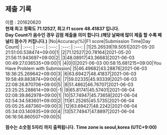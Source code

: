 


  
## 제출 기록  
이름 : 201620620  
**현재 최고 정확도 71.12527, 최고 f1 score 48.41837 입니다.**  
**Day Count가 음수인 경우 감점 제출을 의미 합니다.(해당 날짜에 많이 제출 할 수록 페널티 점수가 커집니다.)**
|No|Accuracy(%)|F1 score|Submission Time|Day Count|
| :---: | :---: | :---: | :---: | :---: |
|1|25.26539|19.5051|2021-05-20 21:51:00.538474+09:00|1|
|2|71.12527|20.78164|2021-05-20 21:56:11.943697+09:00|2|
|3|48.08917|43.36683|2021-06-03 00:49:27.036535+09:00|1|
|4|0|0|2021-06-03 00:58:15.681215+09:00|You Have Problem with Submission|
|5|46.49682|43.28876|2021-06-03 18:36:25.269642+09:00|3|
|6|63.69427|48.41837|2021-06-03 19:58:49.883874+09:00|4|
|7|59.02335|45.93339|2021-06-03 22:08:26.870706+09:00|5|
|8|51.4862|46.76707|2021-06-03 23:25:25.288614+09:00|-1|
|9|65.81741|45.57401|2021-06-04 02:08:39.862978+09:00|1|
|10|57.74947|45.73658|2021-06-04 02:54:34.583601+09:00|2|
|11|61.25265|45.5735|2021-06-04 05:05:25.487360+09:00|3|
|12|63.69427|48.2242|2021-06-04 05:34:03.140935+09:00|4|
|13|57.74947|47.8897|2021-06-04 06:16:56.860507+09:00|5|


**점수는 소숫점 5자리 까지 출력됩니다.**
**Time zone is seoul,korea (UTC+9:00)**
